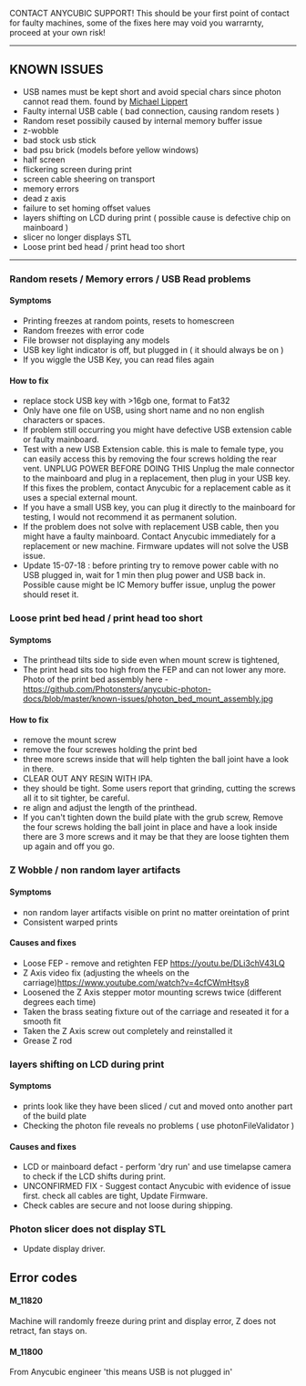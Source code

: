 CONTACT ANYCUBIC SUPPORT! This should be your first point of contact for faulty machines, some of the fixes here may void you warrarnty, proceed at your own risk!

---

## KNOWN ISSUES

- USB names must be kept short and avoid special chars since photon cannot read them. found by [Michael Lippert](https://www.facebook.com/groups/AnycubicPhoton/permalink/1370647173079921/)
- Faulty internal USB cable ( bad connection, causing random resets )
- Random reset possibily caused by internal memory buffer issue
- z-wobble
- bad stock usb stick
- bad psu brick (models before yellow windows)
- half screen
- flickering screen during print 
- screen cable sheering on transport
- memory errors
- dead z axis
- failure to set homing offset values
- layers shifting on LCD during print ( possible cause is defective chip on mainboard )
- slicer no longer displays STL
- Loose print bed head / print head too short

---
### Random resets / Memory errors / USB Read problems
#### Symptoms
- Printing freezes at random points, resets to homescreen
- Random freezes with error code
- File browser not displaying any models
- USB key light indicator is off, but plugged in ( it should always be on )
- If you wiggle the USB Key, you can read files again

#### How to fix
- replace stock USB key with >16gb one, format to Fat32
- Only have one file on USB, using short name and no non english characters or spaces.
- If problem still occurring you might have defective USB extension cable or faulty mainboard.
- Test with a new USB Extension cable. this is male to female type, you can easily access this by removing the four screws holding the rear vent. UNPLUG POWER BEFORE DOING THIS
 Unplug the male connector to the mainboard and plug in a replacement, then plug in your USB key. If this fixes the problem, contact Anycubic for a replacement cable as it uses a special external mount.
- If you have a small USB key, you can plug it directly to the mainboard for testing, I would not recommend it as permanent solution. 
- If the problem does not solve with replacement USB cable, then you might have a faulty mainboard. Contact Anycubic immediately for a replacement or new machine. Firmware updates will not solve the USB issue.
- Update 15-07-18 : before printing try to remove power cable with no USB plugged in, wait for 1 min then plug power and USB back in. Possible cause might be IC Memory buffer issue, unplug the power should reset it.

### Loose print bed head / print head too short
#### Symptoms
- The printhead tilts side to side even when mount screw is tightened,
- The print head sits too high from the FEP and can not lower any more.
Photo of the print bed assembly here - https://github.com/Photonsters/anycubic-photon-docs/blob/master/known-issues/photon_bed_mount_assembly.jpg

#### How to fix
- remove the mount screw
- remove the four screwes holding the print bed
- three more screws inside that will help tighten the ball joint have a look in there.
- CLEAR OUT ANY RESIN WITH IPA.
- they should be tight. Some users report that grinding, cutting the screws all it to sit tighter, be careful.
- re align and adjust the length of the printhead. 
- If you can't tighten down the build plate with the grub screw, Remove the four screws holding the ball joint in place and have a look inside there are 3 more screws and it may be that they are loose tighten them up again and off you go.

### Z Wobble / non random layer artifacts 
#### Symptoms
- non random layer artifacts visible on print no matter oreintation of print
- Consistent warped prints

#### Causes and fixes
 - Loose FEP - remove and retighten FEP https://youtu.be/DLi3chV43LQ
 - Z Axis video fix (adjusting the wheels on the carriage)https://www.youtube.com/watch?v=4cfCWmHtsy8
 - Loosened the Z Axis stepper motor mounting screws twice (different degrees each time)
 - Taken the brass seating fixture out of the carriage and reseated it for a smooth fit
 - Taken the Z Axis screw out completely and reinstalled it
 - Grease Z rod
 
 ### layers shifting on LCD during print 
 #### Symptoms
 - prints look like they have been sliced / cut and moved onto another part of the build plate
 - Checking the photon file reveals no problems ( use photonFileValidator ) 
 
 #### Causes and fixes
 - LCD or mainboard defact - perform 'dry run' and use timelapse camera to check if the LCD shifts during print.
 - UNCONFIRMED FIX - Suggest contact Anycubic with evidence of issue first. check all cables are tight, Update Firmware.
 - Check cables are secure and not loose during shipping.
 
  ### Photon slicer does not display STL
  - Update display driver.
 
## Error codes
#### M_11820
Machine will randomly freeze during print and display error, Z does not retract, fan stays on.

#### M_11800
From Anycubic engineer 'this means USB is not plugged in'
